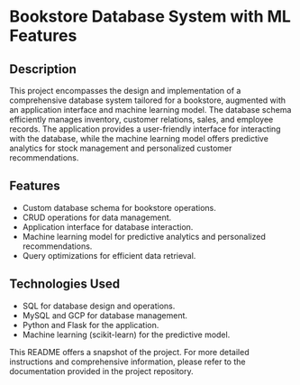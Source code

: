 # Bookstore Database System with ML Features

## Description
This project encompasses the design and implementation of a comprehensive database system tailored for a bookstore, augmented with an application interface and machine learning model. The database schema efficiently manages inventory, customer relations, sales, and employee records. The application provides a user-friendly interface for interacting with the database, while the machine learning model offers predictive analytics for stock management and personalized customer recommendations.

## Features
- Custom database schema for bookstore operations.
- CRUD operations for data management.
- Application interface for database interaction.
- Machine learning model for predictive analytics and personalized recommendations.
- Query optimizations for efficient data retrieval.

## Technologies Used
- SQL for database design and operations.
- MySQL and GCP for database management.
- Python and Flask for the application.
- Machine learning (scikit-learn) for the predictive model.

This README offers a snapshot of the project. For more detailed instructions and comprehensive information, please refer to the documentation provided in the project repository.
